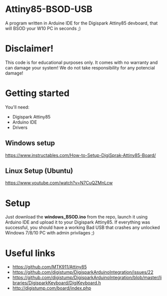 # Attiny85-BSOD-USB
A program written in Arduine IDE for the Digispark Attiny85 devboard, that will BSOD your W10 PC in seconds ;)

# Disclaimer!
This code is for educational purposes only. It comes with no warranty and can damage your system! We do not take responsibility for any potencial damage!

# Getting started
You'll need:
* Digispark Attiny85
* Arduino IDE
* Drivers
## Windows setup
https://www.instructables.com/How-to-Setup-DigiSprak-Attiny85-Board/
## Linux Setup (Ubuntu)
https://www.youtube.com/watch?v=N7CuQZMnLcw

# Setup
Just download the **windows_BSOD.ino** from the repo, launch it using Arduino IDE and upload it to your Digispark Attiny85. If everything was successful, you should have a working Bad USB that crashes any unlocked Windows 7/8/10 PC with admin privilages ;)

# Useful links
* https://github.com/MTK911/Attiny85
* https://github.com/digistump/DigisparkArduinoIntegration/issues/22
* https://github.com/digistump/DigisparkArduinoIntegration/blob/master/libraries/DigisparkKeyboard/DigiKeyboard.h
* http://digistump.com/board/index.php
